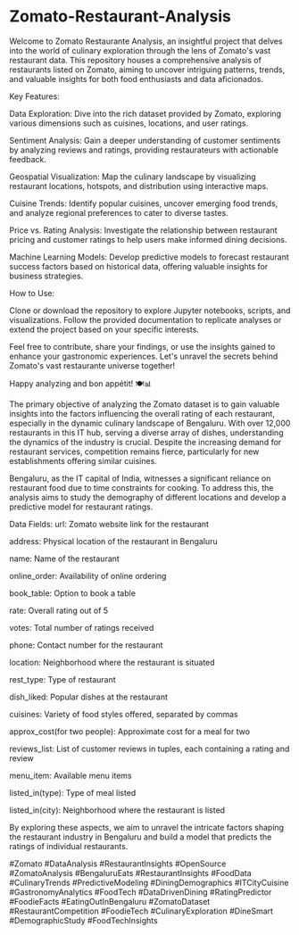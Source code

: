 # Zomato-Restaurant-Analysis

Welcome to Zomato Restaurante Analysis, an insightful project that delves into the world of culinary exploration through the lens of Zomato's vast restaurant data. This repository houses a comprehensive analysis of restaurants listed on Zomato, aiming to uncover intriguing patterns, trends, and valuable insights for both food enthusiasts and data aficionados.

Key Features:

Data Exploration: Dive into the rich dataset provided by Zomato, exploring various dimensions such as cuisines, locations, and user ratings.

Sentiment Analysis: Gain a deeper understanding of customer sentiments by analyzing reviews and ratings, providing restaurateurs with actionable feedback.

Geospatial Visualization: Map the culinary landscape by visualizing restaurant locations, hotspots, and distribution using interactive maps.

Cuisine Trends: Identify popular cuisines, uncover emerging food trends, and analyze regional preferences to cater to diverse tastes.

Price vs. Rating Analysis: Investigate the relationship between restaurant pricing and customer ratings to help users make informed dining decisions.

Machine Learning Models: Develop predictive models to forecast restaurant success factors based on historical data, offering valuable insights for business strategies.

How to Use:

Clone or download the repository to explore Jupyter notebooks, scripts, and visualizations. Follow the provided documentation to replicate analyses or extend the project based on your specific interests.

Feel free to contribute, share your findings, or use the insights gained to enhance your gastronomic experiences. Let's unravel the secrets behind Zomato's vast restaurante universe together!

Happy analyzing and bon appétit! 🍽️📊

The primary objective of analyzing the Zomato dataset is to gain valuable insights into the factors influencing the overall rating of each restaurant, especially in the dynamic culinary landscape of Bengaluru. With over 12,000 restaurants in this IT hub, serving a diverse array of dishes, understanding the dynamics of the industry is crucial. Despite the increasing demand for restaurant services, competition remains fierce, particularly for new establishments offering similar cuisines.

Bengaluru, as the IT capital of India, witnesses a significant reliance on restaurant food due to time constraints for cooking. To address this, the analysis aims to study the demography of different locations and develop a predictive model for restaurant ratings.

Data Fields:
url: Zomato website link for the restaurant

address: Physical location of the restaurant in Bengaluru

name: Name of the restaurant

online_order: Availability of online ordering

book_table: Option to book a table

rate: Overall rating out of 5

votes: Total number of ratings received

phone: Contact number for the restaurant

location: Neighborhood where the restaurant is situated

rest_type: Type of restaurant

dish_liked: Popular dishes at the restaurant

cuisines: Variety of food styles offered, separated by commas

approx_cost(for two people): Approximate cost for a meal for two

reviews_list: List of customer reviews in tuples, each containing a rating and review

menu_item: Available menu items

listed_in(type): Type of meal listed

listed_in(city): Neighborhood where the restaurant is listed

By exploring these aspects, we aim to unravel the intricate factors shaping the restaurant industry in Bengaluru and build a model that predicts the ratings of individual restaurants.

#Zomato #DataAnalysis #RestaurantInsights #OpenSource #ZomatoAnalysis #BengaluruEats #RestaurantInsights #FoodData #CulinaryTrends #PredictiveModeling #DiningDemographics #ITCityCuisine #GastronomyAnalytics #FoodTech #DataDrivenDining #RatingPredictor #FoodieFacts #EatingOutInBengaluru #ZomatoDataset #RestaurantCompetition #FoodieTech #CulinaryExploration #DineSmart #DemographicStudy #FoodTechInsights

